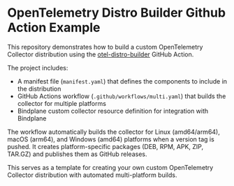 # OpenTelemetry Distro Builder Github Action Example

This repository demonstrates how to build a custom OpenTelemetry Collector distribution using the [otel-distro-builder](https://github.com/observiq/otel-distro-builder) GitHub Action.

The project includes:

- A manifest file (`manifest.yaml`) that defines the components to include in the distribution
- GitHub Actions workflow (`.github/workflows/multi.yaml`) that builds the collector for multiple platforms
- Bindplane custom collector resource definition for integration with Bindplane

The workflow automatically builds the collector for Linux (amd64/arm64), macOS (arm64), and Windows (amd64) platforms when a version tag is pushed. It creates platform-specific packages (DEB, RPM, APK, ZIP, TAR.GZ) and publishes them as GitHub releases.

This serves as a template for creating your own custom OpenTelemetry Collector distribution with automated multi-platform builds.
